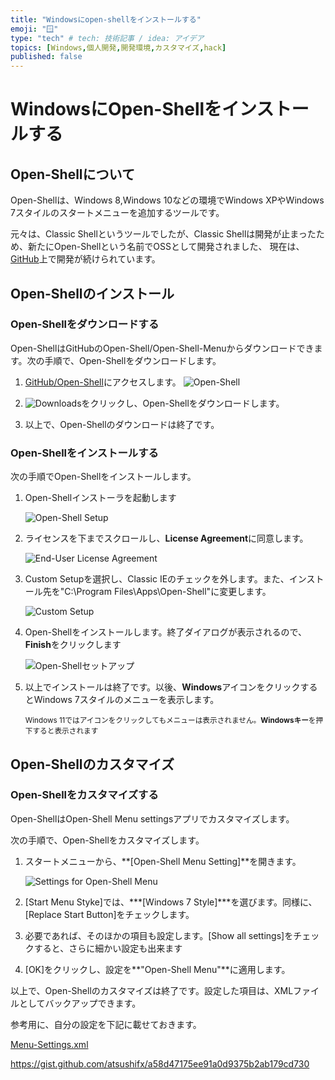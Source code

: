 ```yaml
---
title: "Windowsにopen-shellをインストールする"
emoji: "🪟"
type: "tech" # tech: 技術記事 / idea: アイデア
topics: [Windows,個人開発,開発環境,カスタマイズ,hack]
published: false
---
```


# WindowsにOpen-Shellをインストールする
## Open-Shellについて

Open-Shellは、Windows 8,Windows 10などの環境でWindows XPやWindows 7スタイルのスタートメニューを追加するツールです。  

元々は、Classic Shellというツールでしたが、Classic Shellは開発が止まったため、新たにOpen-Shellという名前でOSSとして開発されました、
現在は、[GitHub](https://github.com/Open-Shell/Open-Shell-Menu)上で開発が続けられています。

## Open-Shellのインストール

### Open-Shellをダウンロードする

Open-ShellはGitHubのOpen-Shell/Open-Shell-Menuからダウンロードできます。次の手順で、Open-Shellをダウンロードします。

1. [GitHub/Open-Shell](https://github.com/Open-Shell/Open-Shell-Menu)にアクセスします。
    ![Open-Shell](https://i.imgur.com/cEeOFaP.jpg)

2. ![Downloads](https://i.imgur.com/EEKgI1h.png)をクリックし、Open-Shellをダウンロードします。

3. 以上で、Open-Shellのダウンロードは終了です。

### Open-Shellをインストールする

次の手順でOpen-Shellをインストールします。

1. Open-Shellインストーラを起動します

   ![Open-Shell Setup](https://i.imgur.com/GO8GBZS.jpg)

2. ライセンスを下までスクロールし、**License Agreement**に同意します。

   ![End-User License Agreement](https://i.imgur.com/eNpzGOu.jpg)

3. Custom Setupを選択し、Classic IEのチェックを外します。また、インストール先を"C:\Program Files\Apps\Open-Shell"に変更します。

   ![Custom Setup](https://i.imgur.com/rrBGHen.jpg)

4. Open-Shellをインストールします。終了ダイアログが表示されるので、**Finish**をクリックします

   ![Open-Shellセットアップ](https://i.imgur.com/GO8GBZS.jpg)

5. 以上でインストールは終了です。以後、**Windows**アイコンをクリックするとWindows 7スタイルのメニューを表示します。

   <sub>Windows 11ではアイコンをクリックしてもメニューは表示されません。**Windowsキー**を押下すると表示されます</sub>  



## Open-Shellのカスタマイズ

### Open-Shellをカスタマイズする



Open-ShellはOpen-Shell Menu settingsアプリでカスタマイズします。

次の手順で、Open-Shellをカスタマイズします。

1. スタートメニューから、**[Open-Shell Menu Setting]**を開きます。

   ![Settings for Open-Shell Menu](https://i.imgur.com/clJ0E71.jpg)

2. [Start Menu Styke]では、***[Windows 7 Style]***を選びます。同様に、[Replace Start Button]をチェックします。


3. 必要であれば、そのほかの項目も設定します。[Show all settings]をチェックすると、さらに細かい設定も出来ます


4. [OK]をクリックし、設定を**"Open-Shell Menu"**に適用します。



以上で、Open-Shellのカスタマイズは終了です。設定した項目は、XMLファイルとしてバックアップできます。

参考用に、自分の設定を下記に載せておきます。

[Menu-Settings.xml](https://gist.github.com/atsushifx/a58d47175ee91a0d9375b2ab179cd730)

https://gist.github.com/atsushifx/a58d47175ee91a0d9375b2ab179cd730









